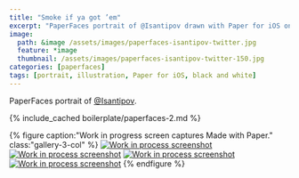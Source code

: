 ```yaml
---
title: "Smoke if ya got ’em"
excerpt: "PaperFaces portrait of @Isantipov drawn with Paper for iOS on an iPad."
image: 
  path: &image /assets/images/paperfaces-isantipov-twitter.jpg 
  feature: *image
  thumbnail: /assets/images/paperfaces-isantipov-twitter-150.jpg
categories: [paperfaces]
tags: [portrait, illustration, Paper for iOS, black and white]
---
```


PaperFaces portrait of [@Isantipov](https://twitter.com/Isantipov).

{% include_cached boilerplate/paperfaces-2.md %}

{% figure caption:"Work in progress screen captures Made with Paper." class:"gallery-3-col" %}
[![Work in process screenshot](/assets/images/paperfaces-isantipov-process-1-600.jpg)](/assets/images/paperfaces-isantipov-process-1-lg.jpg) [![Work in process screenshot](/assets/images/paperfaces-isantipov-process-2-600.jpg)](/assets/images/paperfaces-isantipov-process-2-lg.jpg) [![Work in process screenshot](/assets/images/paperfaces-isantipov-process-3-600.jpg)](/assets/images/paperfaces-isantipov-process-3-lg.jpg) [![Work in process screenshot](/assets/images/paperfaces-isantipov-process-4-600.jpg)](/assets/images/paperfaces-isantipov-process-4-lg.jpg)
{% endfigure %}
